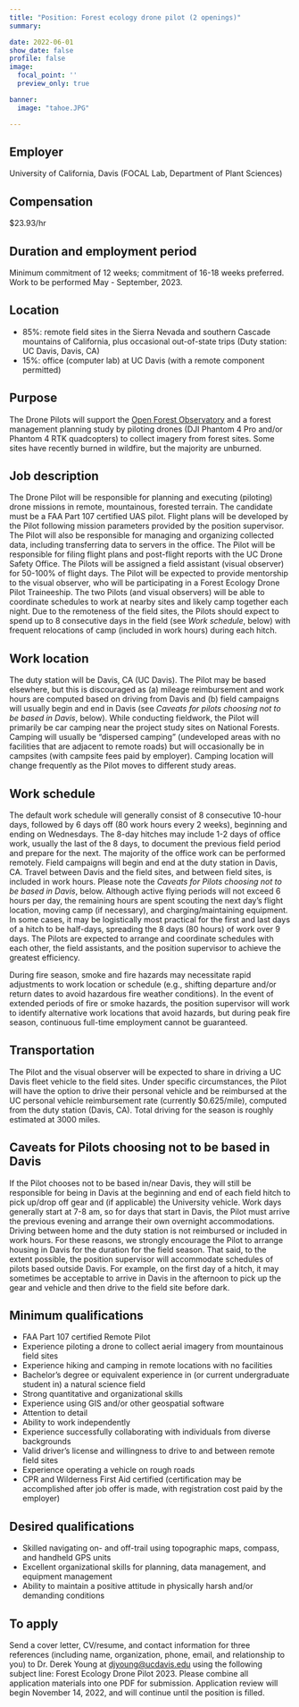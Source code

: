 ```yaml
---
title: "Position: Forest ecology drone pilot (2 openings)"
summary:

date: 2022-06-01
show_date: false
profile: false
image:
  focal_point: ''
  preview_only: true

banner:
  image: "tahoe.JPG"

---
```


## **Employer**

University of California, Davis (FOCAL Lab, Department of Plant Sciences)

## **Compensation**

$23.93/hr

## **Duration and employment period**

Minimum commitment of 12 weeks; commitment of 16-18 weeks preferred. Work to be performed May - September, 2023.

## **Location**

- 85%: remote field sites in the Sierra Nevada and southern Cascade mountains of California, plus occasional out-of-state trips (Duty station: UC Davis, Davis, CA)
- 15%: office (computer lab) at UC Davis (with a remote component permitted)

## **Purpose**

The Drone Pilots will support the [Open Forest Observatory](https://openforestobservatory.org/) and a forest management planning study by piloting drones (DJI Phantom 4 Pro and/or Phantom 4 RTK quadcopters) to collect imagery from forest sites. Some sites have recently burned in wildfire, but the majority are unburned.

## **Job description**

The Drone Pilot will be responsible for planning and executing (piloting) drone missions in remote, mountainous, forested terrain. The candidate must be a FAA Part 107 certified UAS pilot. Flight plans will be developed by the Pilot following mission parameters provided by the position supervisor. The Pilot will also be responsible for managing and organizing collected data, including transferring data to servers in the office. The Pilot will be responsible for filing flight plans and post-flight reports with the UC Drone Safety Office. The Pilots will be assigned a field assistant (visual observer) for 50-100% of flight days. The Pilot will be expected to provide mentorship to the visual observer, who will be participating in a Forest Ecology Drone Pilot Traineeship. The two Pilots (and visual observers) will be able to coordinate schedules to work at nearby sites and likely camp together each night. Due to the remoteness of the field sites, the Pilots should expect to spend up to 8 consecutive days in the field (see *Work schedule*, below) with frequent relocations of camp (included in work hours) during each hitch.

## **Work location**

The duty station will be Davis, CA (UC Davis). The Pilot may be based elsewhere, but this is discouraged as (a) mileage reimbursement and work hours are computed based on driving from Davis and (b) field campaigns will usually begin and end in Davis (see *Caveats for pilots choosing not to be based in Davis*, below). While conducting fieldwork, the Pilot will primarily be car camping near the project study sites on National Forests. Camping will usually be “dispersed camping” (undeveloped areas with no facilities that are adjacent to remote roads) but will occasionally be in campsites (with campsite fees paid by employer). Camping location will change frequently as the Pilot moves to different study areas.

## **Work schedule**

The default work schedule will generally consist of 8 consecutive 10-hour days, followed by 6 days off (80 work hours every 2 weeks), beginning and ending on Wednesdays. The 8-day hitches may include 1-2 days of office work, usually the last of the 8 days, to document the previous field period and prepare for the next. The majority of the office work can be performed remotely. Field campaigns will begin and end at the duty station in Davis, CA. Travel between Davis and the field sites, and between field sites, is included in work hours. Please note the *Caveats for Pilots choosing not to be based in Davis*, below. Although active flying periods will not exceed 6 hours per day, the remaining hours are spent scouting the next day’s flight location, moving camp (if necessary), and charging/maintaining equipment. In some cases, it may be logistically most practical for the first and last days of a hitch to be half-days, spreading the 8 days (80 hours) of work over 9 days. The Pilots are expected to arrange and coordinate schedules with each other, the field assistants, and the position supervisor to achieve the greatest efficiency.

During fire season, smoke and fire hazards may necessitate rapid adjustments to work location or schedule (e.g., shifting departure and/or return dates to avoid hazardous fire weather conditions). In the event of extended periods of fire or smoke hazards, the position supervisor will work to identify alternative work locations that avoid hazards, but during peak fire season, continuous full-time employment cannot be guaranteed.

## **Transportation**

The Pilot and the visual observer will be expected to share in driving a UC Davis fleet vehicle to the field sites. Under specific circumstances, the Pilot will have the option to drive their personal vehicle and be reimbursed at the UC personal vehicle reimbursement rate (currently $0.625/mile), computed from the duty station (Davis, CA). Total driving for the season is roughly estimated at 3000 miles.

## **Caveats for Pilots choosing not to be based in Davis**

If the Pilot chooses not to be based in/near Davis, they will still be responsible for being in Davis at the beginning and end of each field hitch to pick up/drop off gear and (if applicable) the University vehicle. Work days generally start at 7-8 am, so for days that start in Davis, the Pilot must arrive the previous evening and arrange their own overnight accommodations. Driving between home and the duty station is not reimbursed or included in work hours. For these reasons, we strongly encourage the Pilot to arrange housing in Davis for the duration for the field season. That said, to the extent possible, the position supervisor will accommodate schedules of pilots based outside Davis. For example, on the first day of a hitch, it may sometimes be acceptable to arrive in Davis in the afternoon to pick up the gear and vehicle and then drive to the field site before dark.

## Minimum qualifications

- FAA Part 107 certified Remote Pilot
- Experience piloting a drone to collect aerial imagery from mountainous field sites
- Experience hiking and camping in remote locations with no facilities
- Bachelor’s degree or equivalent experience in (or current undergraduate student in) a natural science field
- Strong quantitative and organizational skills
- Experience using GIS and/or other geospatial software
- Attention to detail
- Ability to work independently
- Experience successfully collaborating with individuals from diverse backgrounds
- Valid driver’s license and willingness to drive to and between remote field sites
- Experience operating a vehicle on rough roads
- CPR and Wilderness First Aid certified (certification may be accomplished after job offer is made, with registration cost paid by the employer)

## Desired qualifications

- Skilled navigating on- and off-trail using topographic maps, compass, and handheld GPS units
- Excellent organizational skills for planning, data management, and equipment management
- Ability to maintain a positive attitude in physically harsh and/or demanding conditions

## **To apply**

Send a cover letter, CV/resume, and contact information for three references (including name, organization, phone, email, and relationship to you) to Dr. Derek Young at djyoung@ucdavis.edu using the following subject line: Forest Ecology Drone Pilot 2023. Please combine all application materials into one PDF for submission. Application review will begin November 14, 2022, and will continue until the position is filled.

<br>